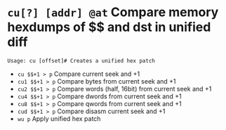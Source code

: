 <!-- TITLE: cu -->

#  `cu[?] [addr] @at` Compare memory hexdumps of $$ and dst in unified diff


```
Usage: cu [offset]# Creates a unified hex patch
```


- `cu $$+1 > p` Compare current seek and +1
- `cu1 $$+1 > p`  Compare bytes from current seek and +1
- `cu2 $$+1 > p`  Compare words (half, 16bit) from current seek and +1
- `cu4 $$+1 > p`  Compare dwords from current seek and +1
- `cu8 $$+1 > p`  Compare qwords from current seek and +1
- `cud $$+1 > p` Compare disasm current seek and +1
- `wu p` Apply unified hex patch

<p hidden>cu cud wu</p>